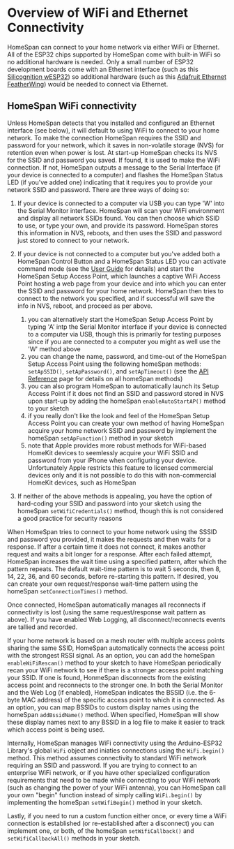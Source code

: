 # Overview of WiFi and Ethernet Connectivity

HomeSpan can connect to your home network via either WiFi or Ethernet. All of the ESP32 chips supported by HomeSpan come with built-in WiFi so no additional hardware is needed. Only a small number of ESP32 development boards come with an Ethernet interface (such as this [Silicognition wESP32](https://wesp32.com)) so additional hardware (such as this [Adafruit Ethernet FeatherWing](https://www.adafruit.com/product/3201)) would be needed to connect via Ethernet.

## HomeSpan WiFi connectivity

Unless HomeSpan detects that you installed and configured an Ethernet interface (see below), it will default to using WiFi to connect to your home network.  To make the connection HomeSpan requires the SSID and password for your network, which it saves in non-volatile storage (NVS) for retention even when power is lost.  At start-up HomeSpan checks its NVS for the SSID and password you saved.  If found, it is used to make the WiFi connection.  If not, HomeSpan outputs a message to the Serial Interface (if your device is connected to a computer) and flashes the HomeSpan Status LED (if you've added one) indicating that it requires you to provide your network SSID and password.  There are three ways of doing so:

1. If your device is connected to a computer via USB you can type 'W' into the Serial Monitor interface.  HomeSpan will scan your WiFi environment and display all network SSIDs found.  You can then choose which SSID to use, or type your own, and provide its password.  HomeSpan stores this information in NVS, reboots, and then uses the SSID and password just stored to connect to your network.

1. If your device is not connected to a computer but you've added both a HomeSpan Control Button and a HomeSpan Status LED you can activate command mode (see the [User Guide](UserGuide.md) for details) and start the HomeSpan Setup Access Point, which launches a captive WiFi Access Point hosting a web page from your device and into which you can enter the SSID and password for your home network.  HomeSpan then tries to connect to the network you specified, and if successful will save the info in NVS, reboot, and proceed as per above.   
    1. you can alternatively start the HomeSpan Setup Access Point by typing 'A' intp the Serial Monitor interface if your device is connected to a computer via USB, though this is primarily for testing purposes since if you are connected to a computer you might as well use the 'W' method above
    1. you can change the name, password, and time-out of the HomeSpan Setup Access Point using the following homeSpan methods: `setApSSID()`, `setApPassword()`, and `setApTimeout()` (see the [API Reference](Reference.md) page for details on all homeSpan methods)
    1. you can also program HomeSpan to automatically launch its Setup Access Point if it does not find an SSID and password stored in NVS upon start-up by adding the homeSpan `enableAutoStartAP()` method to your sketch
    1. if you really don't like the look and feel of the HomeSpan Setup Access Point you can create your own method of having HomeSpan acquire your home network SSID and password by implement the homeSpan `setApFunction()` method in your sketch
    1. note that Apple provides more robust methods for WiFi-based HomeKit devices to seemlessly acquire your WiFi SSID and password from your iPhone when configuring your device.  Unfortunately Apple restricts this feature to licensed commercial devices only and it is not possible to do this with non-commercial HomeKit devices, such as HomeSpan
    
1. If neither of the above methods is appealing, you have the option of hard-coding your SSID and password into your sketch using the homeSpan `setWifiCredentials()` method, though this is not considered a good practice for security reasons

When HomeSpan tries to connect to your home network using the SSSID and password you provided, it makes the requests and then waits for a response.  If after a certain time it does not connect, it makes another request and waits a bit longer for a response.  After each failed attempt, HomeSpan increases the wait time using a specified pattern, after which the pattern repeats.  The default wait-time pattern is to wait 5 seconds, then 8, 14, 22, 36, and 60 seconds, before re-starting this pattern.  If desired, you can create your own request/response wait-time pattern using the homeSpan `setConnectionTimes()` method.

Once connected, HomeSpan automatically manages all reconnects if connectivity is lost (using the same request/response wait pattern as above).  If you have enabled Web Logging, all disconnect/reconnects events are tallied and recorded.

If your home network is based on a mesh router with multiple access points sharing the same SSID, HomeSpan automatically connects the access point with the strongest RSSI signal.  As an option, you can add the homeSpan `enableWiFiRescan()` method to your sketch to have HomeSpan periodically recan your WiFi network to see if there is a stronger access point matching your SSID.  If one is found, HonmeSpan disconnects from the existing access point and reconnects to the stronger one.  In both the Serial Monitor and the Web Log (if enabled), HomeSpan indicates the BSSID (i.e. the 6-byte MAC address) of the specific access point to which it is connected.  As an option, you can map BSSIDs to custom display names using the homeSpan `addBssidName()` method.  When specified, HomeSpan will show these display names next to any BSSID in a log file to make it easier to track which access point is being used.

Internally, HomeSpan manages WiFi connectivity using the Arduino-ESP32 Library's global `WiFi` object and iniaties connections using the `WiFi.begin()` method.  This method assumes connectivity to standard WiFi network requiring an SSID and password.  If you are trying to connect to an enterprise WiFi network, or if you have other specialized configuration requirements that need to be made while connecting to your WiFi network (such as changing the power of your WiFi antenna), you can HomeSpan call your own "begin" function instead of simply calling `WiFi.begin()` by implementing the homeSpan `setWifiBegin()` method in your sketch.

Lastly, if you need to run a custom function either once, or every time a WiFi connection is established (or re-established after a disconnect) you can implement one, or both, of the homeSpan `setWifiCallback()` and `setWifiCallbackAll()` methods in your sketch.


